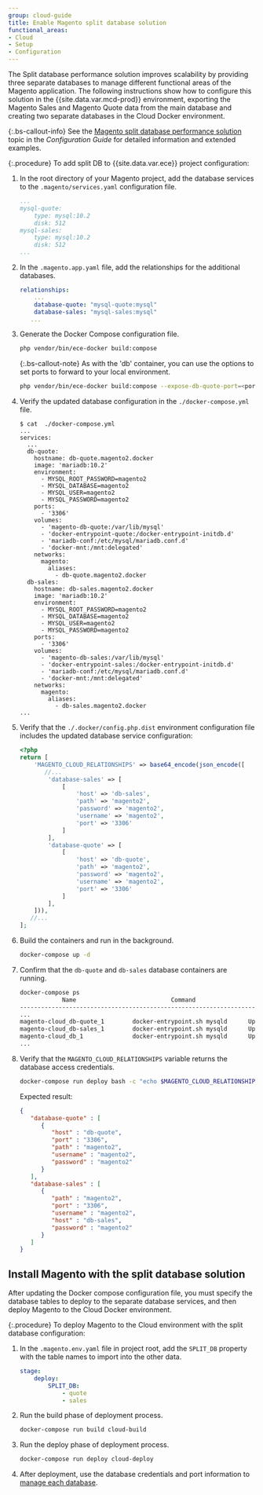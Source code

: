 ```yaml
---
group: cloud-guide
title: Enable Magento split database solution
functional_areas:
- Cloud
- Setup
- Configuration
---
```


The Split database performance solution improves scalability by providing three separate databases to manage different functional areas of the Magento application.  The following instructions show how to configure this solution in the {{site.data.var.mcd-prod}} environment, exporting the Magento Sales and Magento Quote data from the main database and creating two separate databases in the Cloud Docker environment.

{:.bs-callout-info}
See the [Magento split database performance solution][] topic in the _Configuration Guide_ for detailed information and extended examples.

{:.procedure}
To add split DB to {{site.data.var.ece}} project configuration:

1. In the root directory of your Magento project, add the database services to the `.magento/services.yaml` configuration file.

   ```yaml
   ...
   mysql-quote:
       type: mysql:10.2
       disk: 512
   mysql-sales:
       type: mysql:10.2
       disk: 512
   ...
   ```

1. In the `.magento.app.yaml` file, add the relationships for the additional databases.

   ```yaml
   relationships:
       ...
       database-quote: "mysql-quote:mysql"
       database-sales: "mysql-sales:mysql"
      ...
   ```

1. Generate the Docker Compose configuration file.

   ```bash
   php vendor/bin/ece-docker build:compose
   ```

   {:.bs-callout-note}
   As with the 'db' container, you can use the options to set ports to forward to your local environment.

   ```bash
   php vendor/bin/ece-docker build:compose --expose-db-quote-port=<port for quote db service> --expose-db-sales-port=<port for sales db service>
   ```

1. Verify the updated database configuration in the  `./docker-compose.yml` file.

   ```terminal
   $ cat  ./docker-compose.yml
   ...
   services:
     ...
     db-quote:
       hostname: db-quote.magento2.docker
       image: 'mariadb:10.2'
       environment:
         - MYSQL_ROOT_PASSWORD=magento2
         - MYSQL_DATABASE=magento2
         - MYSQL_USER=magento2
         - MYSQL_PASSWORD=magento2
       ports:
         - '3306'
       volumes:
         - 'magento-db-quote:/var/lib/mysql'
         - 'docker-entrypoint-quote:/docker-entrypoint-initdb.d'
         - 'mariadb-conf:/etc/mysql/mariadb.conf.d'
         - 'docker-mnt:/mnt:delegated'
       networks:
         magento:
           aliases:
             - db-quote.magento2.docker
     db-sales:
       hostname: db-sales.magento2.docker
       image: 'mariadb:10.2'
       environment:
         - MYSQL_ROOT_PASSWORD=magento2
         - MYSQL_DATABASE=magento2
         - MYSQL_USER=magento2
         - MYSQL_PASSWORD=magento2
       ports:
         - '3306'
       volumes:
         - 'magento-db-sales:/var/lib/mysql'
         - 'docker-entrypoint-sales:/docker-entrypoint-initdb.d'
         - 'mariadb-conf:/etc/mysql/mariadb.conf.d'
         - 'docker-mnt:/mnt:delegated'
       networks:
         magento:
           aliases:
             - db-sales.magento2.docker
   ...
   ```

1. Verify that the `./.docker/config.php.dist`  environment configuration file includes the updated database service configuration:

   ```php
   <?php
   return [
       'MAGENTO_CLOUD_RELATIONSHIPS' => base64_encode(json_encode([
          //...
           'database-sales' => [
               [
                   'host' => 'db-sales',
                   'path' => 'magento2',
                   'password' => 'magento2',
                   'username' => 'magento2',
                   'port' => '3306'
               ]
           ],
           'database-quote' => [
               [
                   'host' => 'db-quote',
                   'path' => 'magento2',
                   'password' => 'magento2',
                   'username' => 'magento2',
                   'port' => '3306'
               ]
           ],
       ])),
      //...
   ];
   ```

1. Build the containers and run in the background.

   ```bash
   docker-compose up -d
   ```

1. Confirm that the `db-quote` and `db-sales` database containers are running.

   ```bash
   docker-compose ps
               Name                           Command                  State                Ports
   -------------------------------------------------------------------------------------------------------
   ...
   magento-cloud_db-quote_1        docker-entrypoint.sh mysqld      Up             0.0.0.0:32873->3306/tcp
   magento-cloud_db-sales_1        docker-entrypoint.sh mysqld      Up             0.0.0.0:32874->3306/tcp
   magento-cloud_db_1              docker-entrypoint.sh mysqld      Up             0.0.0.0:32872->3306/tcp
   ...
   ```

1. Verify that the `MAGENTO_CLOUD_RELATIONSHIPS` variable returns the database access credentials.

   ```bash
   docker-compose run deploy bash -c "echo $MAGENTO_CLOUD_RELATIONSHIPS | base64 -d | json_pp"
   ```

   Expected result:

   ```json
   {
      "database-quote" : [
         {
            "host" : "db-quote",
            "port" : "3306",
            "path" : "magento2",
            "username" : "magento2",
            "password" : "magento2"
         }
      ],
      "database-sales" : [
         {
            "path" : "magento2",
            "port" : "3306",
            "username" : "magento2",
            "host" : "db-sales",
            "password" : "magento2"
         }
      ]
   }
   ```

## Install Magento with the split database solution

After updating the Docker compose configuration file, you must specify the database tables to deploy to the separate database services, and then deploy Magento to the Cloud Docker environment.

{:.procedure}
To deploy Magento to the Cloud environment with the split database configuration:

1. In the `.magento.env.yaml` file in project root, add the `SPLIT_DB` property with the table names to import into the other data.

   ```yaml
   stage:
       deploy:
           SPLIT_DB:
               - quote
               - sales
   ```

1. Run the build phase of deployment process.

   ```bash
   docker-compose run build cloud-build
   ```

1. Run the deploy phase of deployment process.

   ```bash
   docker-compose run deploy cloud-deploy
   ```

1. After deployment, use the database credentials and port information to [manage each database][Manage the database].

<!--Link definitions-->
[Magento split database performance solution]: {{site.baseurl}}/guides/v2.3/config-guide/multi-master/multi-master.html
[Manage the database]: {{site.baseurl}}/cloud/docker/docker-manage-database.html
